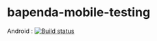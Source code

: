 # bapenda-mobile-testing

Android : [![Build status](https://build.appcenter.ms/v0.1/apps/cd29bc50-1978-4669-860a-6109a709eb57/branches/testing/badge)](https://appcenter.ms)
